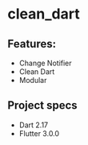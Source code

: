 # clean_dart

## Features:
- Change Notifier
- Clean Dart
- Modular

## Project specs
- Dart 2.17
- Flutter 3.0.0
